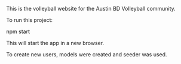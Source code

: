 This is the volleyball website for the Austin BD Volleyball community.

To run this project:

npm start

This will start the app in a new browser.

To create new users, models were created and seeder was used.
